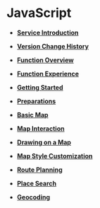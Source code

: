 # JavaScript<a name="EN-US_TOPIC_0000001145723515"></a>

-   **[Service Introduction](javascript-api-introduction.md)**  

-   **[Version Change History](javascript-api-version-change-history.md)**  

-   **[Function Overview](javascript-api-overview.md)**  

-   **[Function Experience](javascript-api-experience.md)**  

-   **[Getting Started](javascript-getting-started.md)**  

-   **[Preparations](javascript-api-preparations.md)**  

-   **[Basic Map](javascript-basic-map.md)**  

-   **[Map Interaction](javascript-map-interaction.md)**  

-   **[Drawing on a Map](javascript-drawing-on-map.md)**  

-   **[Map Style Customization](javascript-map-style-customization.md)**  

-   **[Route Planning](javascript-path-planning.md)**  

-   **[Place Search](javascript-location-search.md)**  

-   **[Geocoding](javascript-geocoding.md)**  


